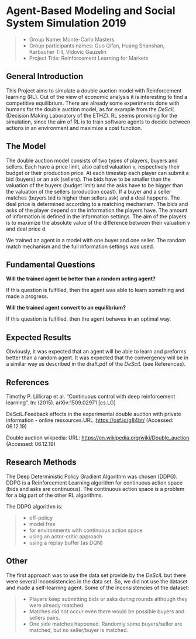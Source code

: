# Agent-Based Modeling and Social System Simulation 2019

> * Group Name: Monte-Carlo Masters
> * Group participants names: 
      Guo Qifan,
      Huang Shanshan,
      Karbacher Till,
      Vidovic Gauzelin
> * Project Title: Reinforcement Learning for Markets

## General Introduction

This Project aims to simulate a double auction model with Reinforcement learning (RL). Out of the view of economic analysis it is interesting to find a competitive equilibrium. There are already some experiments done with humans for the double auction model, as for example from the *DeSciL* (Decision Making Laboratory of the ETHZ). RL seems promising for the simulation, since the aim of RL is to train software agents to decide between actions in an environment and maximize a cost function. 

## The Model

The double auction model consists of two types of players, buyers and sellers. Each have a price limit, also called valuation v, respectively their budget or their production price. At each timestep each player can submit a bid (buyers) or an ask (sellers). The bids have to be smaller than the valuation of the buyers (budget limit) and the asks have to be bigger than the valuation of the sellers (production coast).  If a buyer and a seller matches (buyers bid is higher than sellers ask) and a deal happens. The deal price is determined according to a matching mechanism. The bids and asks of the player depend on the information the players have. The amount of information is defined in the information settings. The aim of the players is to maximize the absolute value of the difference between their valuation v and deal price d.

We trained an agent in a model with one buyer and one seller. The random match mechanism and the full information settings was used.

## Fundamental Questions

**Will the trained agent be better than a random acting agent?**

If this question is fulfilled, then the agent was able to learn something and made a progress.

**Will the trained agent convert to an equilibrium?**

If this question is fulfilled, then the agent behaves in an optimal way. 

## Expected Results

Obviously, it was expected that an agent will be able to learn and preforms better than a random agent. 
It was expected that the convergency will be in a similar way as described in the draft.pdf of the *DeSciL* (see References).

## References 

Timothy P. Lillicrap et al. “Continuous control with deep reinforcement learning”. In: (2015).
arXiv:1509.02971 [cs.LG]

DeSciL.Feedback effects in the experimental double auction with private information - online
ressources.URL :https://osf.io/g84bt/ (Accessed: 06.12.19)

Double auction wikpedia: URL: https://en.wikipedia.org/wiki/Double_auction (Accessed: 06.12.19)

## Research Methods

The Deep Deterministic Policy Gradient Algorithm was chosen (DDPG).  DDPG is a Reinforcement Learning algorithm for continuous action space (bids and asks are continuous). The continuous action space is a problem for a big part of the other RL algorithms.

The DDPG algorithm is:
 > * off-policy
> * model free
> * for environments with continuous action space
> * using an actor-critic approach
> * using a replay buffer (as DQN)

## Other

The first approach was to use the data set provide by the *DeSciL* but there were several inconsistencies in the data set. So, we did not use the dataset and made a self-learning agent.
Some of the inconsistencies of the dataset:
> * Players keep submitting bids or asks during rounds although they were already matched.
> * Matches did not occur even there would be possible buyers and sellers pairs. 
> * One side matches happened. Randomly some buyers/seller are matched, but no seller/buyer is matched.
